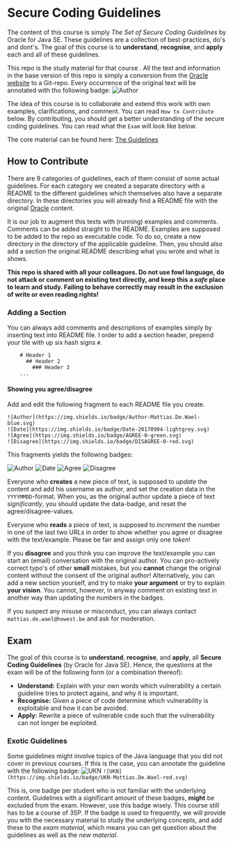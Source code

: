 # Secure Coding Guidelines


The content of this course is simply *The Set of Secure Coding Guidelines* by Oracle for Java SE. These guidelines are a collection of best-practices, do's and dont's. The goal of this course is to **understand**, **recognise**, and **apply** each and all of these guidelines.


This repo is the study material for that course . All the text and information in the base version of this repo is simply a conversion from the [Oracle website](http://www.oracle.com/technetwork/java/seccodeguide-139067.html) to a Git-repo.
Every occurrence of the original text will be annotated with tho following badge: ![Author](https://img.shields.io/badge/Author-Oracle-blue.svg)

The idea of this course is to collaborate and extend this work with own examples, clarifications, and comment. You can read ```How to Contribute``` below. By contributing, you should get a better understanding of the secure coding guidelines. You can read what the ```Exam``` will look like below.

The core material can be found here: [The Guidelines](guidelines/README.md)
 

## How to Contribute

There are 9 categories of guidelines, each of them consist of some actual guidelines. For each category we created a separate directory with a README to the different guidelines which themselves also have a separate directory. In these directories you will already find a README file with the original [Oracle](http://www.oracle.com/technetwork/java/seccodeguide-139067.html) content.

It is our job to augment this texts with (running) examples and comments.
Comments can be added straight to the README. Examples are supposed to be added to the repo as executable code. To do so, create a new directory in the directory of the applicable guideline. Then, you should also add a section the original README describing what you wrote and what is shows.

**This repo is shared with all your colleagues. Do not use fowl language, do not attack or comment on existing text directly, and keep this a *safe* place to learn and study. Failing to behave correctly may result in the exclusion of write or even reading rights!**

### Adding a Section

You can always add comments and descriptions of examples simply by inserting text into README file. I order to add a section header, prepend your tile with up six hash signs ```#```.

```
	# Header 1
	  ## Header 2
	    ### Header 3
	...
```

#### Showing you agree/disagree
Add and edit the following fragment to each README file you create.

```
![Author](https://img.shields.io/badge/Author-Mattias.De.Wael-blue.svg)
![Date](https://img.shields.io/badge/Date-20170904-lightgrey.svg)
![Agree](https://img.shields.io/badge/AGREE-0-green.svg)
![Disagree](https://img.shields.io/badge/DISAGREE-0-red.svg)
```

This fragments yields the following badges:

![Author](https://img.shields.io/badge/Author-Mattias.De.Wael-blue.svg)
![Date](https://img.shields.io/badge/Date-20170904-lightgrey.svg)
![Agree](https://img.shields.io/badge/AGREE-0-green.svg)
![Disagree](https://img.shields.io/badge/DISAGREE-0-red.svg)

Everyone who **creates** a new piece of text, is supposed to *update* the
content and add his username as author, and set the creation data in the ```YYYYMMDD```-format.
When you, as the original author update a piece of text *significantly*,
you should update the data-badge, and reset the agree/disagree-values.

Everyone who **reads** a piece of text, is supposed to *increment* the number in one of the last two URLs in order to show whether you agree or disagree with the text/example. Please be fair and assign only one *token*!

If you **disagree** and you think you can improve the text/example you can start an (email) conversation with the original author.
You can pro-actively correct typo's of other **small** mistakes, but you **cannot** change the original content without the consent of the original author!
Alternatively, you can add a new section yourself, and try to make **your argument** or try to explain **your vision**. You cannot, however, in anyway comment on existing text in another way than updating the numbers in the badges.

If you suspect any misuse or misconduct, you can always contact ```mattias.de.wael@howest.be``` and ask for moderation.


## Exam
 The goal of this course is to **understand**, **recognise**, and **apply**, all **Secure Coding Guidelines** (by Oracle for Java SE). Hence, the questions at the exam will be of the following form (or a combination thereof):
 
 - **Understand:** Explain with your own words which vulnerability a certain guideline tries to protect agains, and why it is important.
 - **Recognise:** Given a piece of code determine which vulnerability is exploitable and how it can be avoided.
 - **Apply:** Rewrite a piece of vulnerable code such that the vulnerability can not longer be exploited.

 ### Exotic Guidelines
 Some guidelines might involve topics of the Java language that you did not cover in previous courses. If this is the case, you can annotate the guideline with the following badge:
 ![UKN](https://img.shields.io/badge/UKN-Mattias.De.Wael-red.svg)
 ```![UKN](https://img.shields.io/badge/UKN-Mattias.De.Wael-red.svg)```

This is, one badge per student who is not familiar with the underlying content. Guidelines with a significant amount of these badges, **might** be excluded from the exam. However, use this badge wisely. This course still has to be a course of 3SP. If the badge is used to frequently, we will provide you with the necessary material to study the underlying concepts, and add these to the *exam material*, which means you can get question about the guidelines as well as the *new material*.